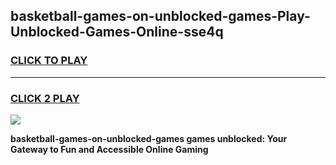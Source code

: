 
## basketball-games-on-unblocked-games-Play-Unblocked-Games-Online-sse4q
<h3>
<a href="https://premium76.site?title=basketball-games-on-unblocked-games&ref=25A">CLICK TO PLAY</a></h3>
<hr>

<h3>
<a href="https://premium76.site?title=basketball-games-on-unblocked-games&ref=25A">CLICK 2 PLAY</a>
  
</h3>

<a href="https://premium76.site?title=basketball-games-on-unblocked-games&ref=25A"><img src="https://clearcache.store/games.png"></a>


**basketball-games-on-unblocked-games games unblocked: Your Gateway to Fun and Accessible Online Gaming**
